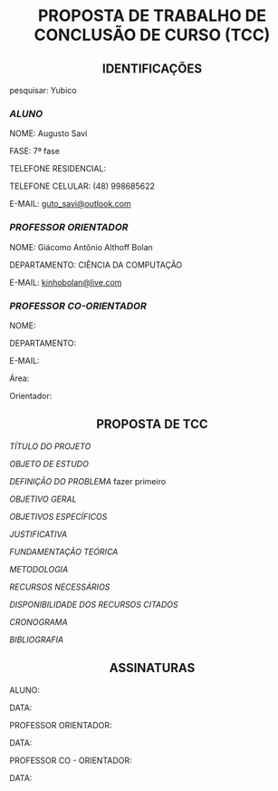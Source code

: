 <h1 align="center">PROPOSTA DE TRABALHO DE CONCLUSÃO DE CURSO (TCC)</h1>

<h2 align="center">IDENTIFICAÇÕES</h2>

pesquisar: 
Yubico

### *ALUNO*
NOME: Augusto Savi

FASE: 7ª fase

TELEFONE RESIDENCIAL:

TELEFONE CELULAR: (48) 998685622

E-MAIL: guto_savi@outlook.com

### *PROFESSOR ORIENTADOR*

NOME: Giácomo Antônio Althoff Bolan

DEPARTAMENTO: CIÊNCIA DA COMPUTAÇÃO

E-MAIL: kinhobolan@live.com

### *PROFESSOR CO-ORIENTADOR*

NOME: 

DEPARTAMENTO:

E-MAIL:

Área: 

Orientador: 


<h2 align="center">PROPOSTA DE TCC</h2>

*TÍTULO DO PROJETO*



*OBJETO DE ESTUDO*



*DEFINIÇÃO DO PROBLEMA*
 fazer primeiro


*OBJETIVO GERAL*



*OBJETIVOS ESPECÍFICOS*



*JUSTIFICATIVA*



*FUNDAMENTAÇÃO TEÓRICA*



*METODOLOGIA*



*RECURSOS NECESSÁRIOS*



*DISPONIBILIDADE DOS RECURSOS CITADOS*



*CRONOGRAMA*



*BIBLIOGRAFIA*



<h2 align="center">ASSINATURAS</h2>

ALUNO:

DATA:

PROFESSOR ORIENTADOR:

DATA:

PROFESSOR CO - ORIENTADOR:

DATA:
